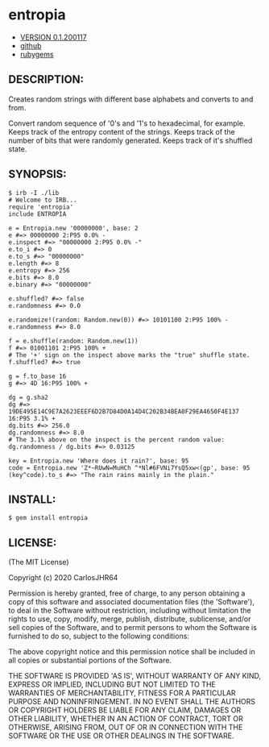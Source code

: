 # entropia

* [VERSION 0.1.200117](https://github.com/carlosjhr64/entropia/releases)
* [github](https://www.github.com/carlosjhr64/entropia)
* [rubygems](https://rubygems.org/gems/entropia)

## DESCRIPTION:

Creates random strings with different base alphabets and
converts to and from.

Convert random sequence of '0's and '1's to hexadecimal, for example.
Keeps track of the entropy content of the strings.
Keeps track of the number of bits that were randomly generated.
Keeps track of it's shuffled state.

## SYNOPSIS:

    $ irb -I ./lib 
    # Welcome to IRB...
    require 'entropia'
    include ENTROPIA

    e = Entropia.new '00000000', base: 2
    e #=> 00000000 2:P95 0.0% -
    e.inspect #=> "00000000 2:P95 0.0% -"
    e.to_i #=> 0
    e.to_s #=> "00000000"
    e.length #=> 8
    e.entropy #=> 256
    e.bits #=> 8.0
    e.binary #=> "00000000"

    e.shuffled? #=> false
    e.randomness #=> 0.0

    e.randomize!(random: Random.new(0)) #=> 10101100 2:P95 100% -
    e.randomness #=> 8.0

    f = e.shuffle(random: Random.new(1))
    f #=> 01001101 2:P95 100% +
    # The '+' sign on the inspect above marks the "true" shuffle state.
    f.shuffled? #=> true

    g = f.to_base 16
    g #=> 4D 16:P95 100% +

    dg = g.sha2
    dg #=> 19DE495E14C9E7A2623EEEF6D2B7D84D0A14D4C202B34BEA0F29EA4650F4E137 16:P95 3.1% +
    dg.bits #=> 256.0
    dg.randomness #=> 8.0
    # The 3.1% above on the inspect is the percent random value:
    dg.randomness / dg.bits #=> 0.03125

    key = Entropia.new 'Where does it rain?', base: 95
    code = Entropia.new 'Z*~RUwN=MuHCh ^*Nl#6FVNi7YsQ5xw<(gp', base: 95
    (key^code).to_s #=> "The rain rains mainly in the plain."

## INSTALL:

    $ gem install entropia

## LICENSE:

(The MIT License)

Copyright (c) 2020 CarlosJHR64

Permission is hereby granted, free of charge, to any person obtaining
a copy of this software and associated documentation files (the
'Software'), to deal in the Software without restriction, including
without limitation the rights to use, copy, modify, merge, publish,
distribute, sublicense, and/or sell copies of the Software, and to
permit persons to whom the Software is furnished to do so, subject to
the following conditions:

The above copyright notice and this permission notice shall be
included in all copies or substantial portions of the Software.

THE SOFTWARE IS PROVIDED 'AS IS', WITHOUT WARRANTY OF ANY KIND,
EXPRESS OR IMPLIED, INCLUDING BUT NOT LIMITED TO THE WARRANTIES OF
MERCHANTABILITY, FITNESS FOR A PARTICULAR PURPOSE AND NONINFRINGEMENT.
IN NO EVENT SHALL THE AUTHORS OR COPYRIGHT HOLDERS BE LIABLE FOR ANY
CLAIM, DAMAGES OR OTHER LIABILITY, WHETHER IN AN ACTION OF CONTRACT,
TORT OR OTHERWISE, ARISING FROM, OUT OF OR IN CONNECTION WITH THE
SOFTWARE OR THE USE OR OTHER DEALINGS IN THE SOFTWARE.

